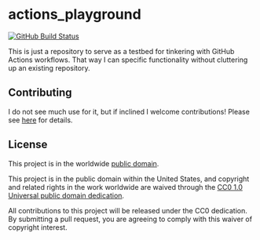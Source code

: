 # actions_playground #

[![GitHub Build Status](https://github.com/mcdonnnj/actions_playground/workflows/build/badge.svg)](https://github.com/mcdonnnj/actions_playground/actions)

This is just a repository to serve as a testbed for tinkering with GitHub
Actions workflows. That way I can specific functionality without cluttering
up an existing repository.

## Contributing ##

I do not see much use for it, but if inclined I welcome contributions!  Please
see [here](CONTRIBUTING.md) for details.

## License ##

This project is in the worldwide [public domain](LICENSE).

This project is in the public domain within the United States, and
copyright and related rights in the work worldwide are waived through
the [CC0 1.0 Universal public domain
dedication](https://creativecommons.org/publicdomain/zero/1.0/).

All contributions to this project will be released under the CC0
dedication. By submitting a pull request, you are agreeing to comply
with this waiver of copyright interest.
